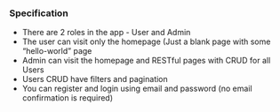 
### Specification

* There are 2 roles in the app - User and Admin
* The user can visit only the homepage (Just a blank page with some “hello-world” page
* Admin can visit the homepage and RESTful pages with CRUD for all Users
* Users CRUD have filters and pagination
* You can register and login using email and password (no email confirmation is required)
